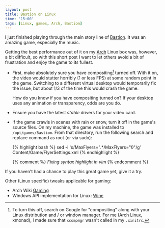 ```yaml
---
layout: post
title: Bastion on Linux
time: '15:00'
tags: [Linux, games, Arch, Bastion]
---
```


I just finished playing through the main story line of [Bastion][].  It was an
amazing game, especially the music.

[Bastion]:http://en.wikipedia.org/wiki/Bastion_(video_game)

Getting the best performance out of it on my [Arch][] Linux box was, however,
a bit difficult, so with this short post I want to let others avoid a bit of
frustration and enjoy the game to its fullest.

[Arch]:http://www.archlinux.org

+ First, make absolutely sure you have compositing[^1] turned off.  With it
  on, the video would stutter horribly (1 or less FPS) at some random point in
  the game.  Switching to a different virtual desktop would temporarily fix
  the issue, but about 1/3 of the time this would crash the game.

  How do you know if you have compositing turned on?  If your desktop uses any
  animation or transparency, odds are you do.

+ Ensure you have the latest *stable* drivers for your video card.

+ If the game crawls in scenes with rain or snow, turn it off in the game's
  source files.  On my machine, the game was installed to
  `/opt/games/Bastion`.  From that directory, run the following search and
  replace command as root (or via sudo):

  {% highlight bash %}
  sed -i 's/MaxFlyers=".*/MaxFlyers="0"/g' Content/Game/FlyerSettings.xml
  {% endhighlight %}

  {% comment %}
  *Fixing syntax highlight in vim*
  {% endcomment %}

If you haven't had a chance to play this great game yet, give it a try.

Other (Linux specific) tweaks applicable for gaming:

+ Arch Wiki [Gaming](https://wiki.archlinux.org/index.php/Gaming)
+ Windows API implementation for Linux: [Wine](http://appdb.winehq.org/)

[^1]: To turn this off, search on Google for "compositing" along with your
    Linux distribution and / or window manager.  For me (Arch Linux, xmonad),
    I made sure that `xcompmgr` wasn't called in my `.xinitrc`.

